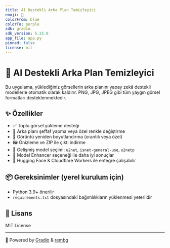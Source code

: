 ```yaml
---
title: AI Destekli Arka Plan Temizleyici
emoji: 🧠
colorFrom: blue
colorTo: purple
sdk: gradio
sdk_version: 5.25.0
app_file: app.py
pinned: false
license: mit
---
```


# 🧠 AI Destekli Arka Plan Temizleyici

Bu uygulama, yüklediğiniz görsellerin arka planını yapay zekâ destekli modellerle otomatik olarak kaldırır. PNG, JPG, JPEG gibi tüm yaygın görsel formatları desteklenmektedir.

## ✨ Özellikler

- ✅ Toplu görsel yükleme desteği
- 🎨 Arka planı şeffaf yapma veya özel renkle değiştirme
- 📏 Görüntü yeniden boyutlandırma (orantılı veya özel)
- 🖼️ Önizleme ve ZIP ile çıktı indirme
- 🧠 Gelişmiş model seçimi: `u2net`, `isnet-general-use`, `u2netp`
- 🔁 Model Enhancer seçeneği ile daha iyi sonuçlar
- 🚀 Hugging Face & Cloudflare Workers ile entegre çalışabilir

## 📦 Gereksinimler (yerel kurulum için)

- Python 3.9+ önerilir
- `requirements.txt` dosyasındaki bağımlılıkların yüklenmesi yeterlidir

## 📄 Lisans

MIT License

---

🔗 Powered by [Gradio](https://gradio.app) & [rembg](https://github.com/danielgatis/rembg)